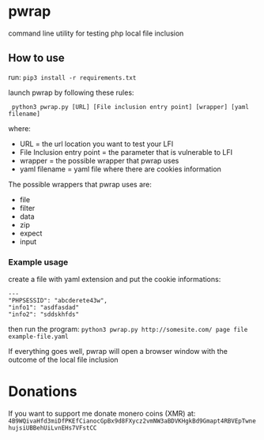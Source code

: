 # pwrap
command line utility for testing php local file inclusion 

## How to use

run:
`pip3 install -r requirements.txt`

launch pwrap by following these rules:

` python3 pwrap.py [URL] [File inclusion entry point] [wrapper] [yaml filename]`

where:

* URL = the url location you want to test your LFI
* File Inclusion entry point = the parameter that is vulnerable to LFI
* wrapper = the possible wrapper that pwrap uses
* yaml filename = yaml file where there are cookies information

The possible wrappers that pwrap uses are:

* file 
* filter
* data
* zip
* expect
* input



### Example usage

create a file with yaml extension and put the cookie informations:

```
---
"PHPSESSID": "abcderete43w",
"info1": "asdfasdad"
"info2": "sddskhfds"

```
then run the program:
`python3 pwrap.py http://somesite.com/ page file example-file.yaml`

If everything goes well, pwrap will open a browser window with the outcome of the local file inclusion

# Donations

If you want to support me donate monero coins (XMR) at:
`4B9WQivaHfd3miDfPKEfCianocGpBx9d8FXycz2vmNW3aBDVKHgkBd9Gmapt4RBVEpTwnehujsiUBBehUiLvnEHs7VFstCC`



